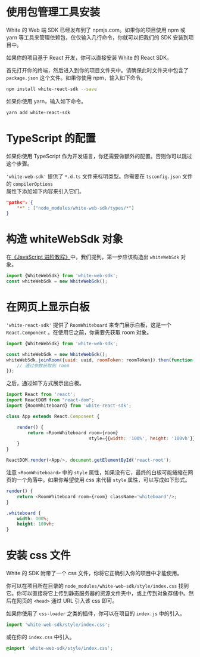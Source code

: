 # 使用包管理工具安装

<span data-type="color" style="color:rgb(38, 38, 38)"><span data-type="background" style="background-color:rgb(255, 255, 255)">White 的 Web 端 SDK 已经发布到了 npmjs.com。如果你的项目使用 npm 或 yarn 等工具来管理依赖包，仅仅输入几行命令，你就可以把我们的 SDK 安装到项目中。</span></span>

如果你的项目基于 React 开发，你可以直接安装 White 的 React SDK。

<span data-type="color" style="color:rgb(38, 38, 38)"><span data-type="background" style="background-color:rgb(255, 255, 255)">首先打开你的终端，然后进入到你的项目文件夹中。请确保此时文件夹中包含了 </span></span>`package.json`<span data-type="color" style="color:rgb(38, 38, 38)"><span data-type="background" style="background-color:rgb(255, 255, 255)"> 这个文件。如果你使用 npm，输入如下命令。</span></span>
```bash
npm install white-react-sdk --save
```

<span data-type="color" style="color:rgb(38, 38, 38)"><span data-type="background" style="background-color:rgb(255, 255, 255)">如果你使用 yarn，输入如下命令。</span></span>
```bash
yarn add white-react-sdk
```

# TypeScript 的配置
如果你使用 TypeScript 作为开发语言，你还需要做额外的配置。否则你可以跳过这个步骤。

`'white-web-sdk'`<span data-type="color" style="color:rgb(38, 38, 38)"><span data-type="background" style="background-color:rgb(255, 255, 255)"> 提供了 </span></span>`*.d.ts`<span data-type="color" style="color:rgb(38, 38, 38)"><span data-type="background" style="background-color:rgb(255, 255, 255)"> 文件来标明类型。你需要在 </span></span>`tsconfig.json`<span data-type="color" style="color:rgb(38, 38, 38)"><span data-type="background" style="background-color:rgb(255, 255, 255)"> 文件的 </span></span><span data-type="color" style="color:rgb(36, 41, 46)"><span data-type="background" style="background-color:rgba(27, 31, 35, 0.0470588)"><code>compilerOptions </code></span></span><span data-type="color" style="color:rgb(38, 38, 38)"><span data-type="background" style="background-color:rgb(255, 255, 255)"> 属性下添加如下内容来引入它们。</span></span>
```json
"paths": {
    "*" : ["node_modules/white-web-sdk/types/*"]
}
```

# 构造 whiteWebSdk 对象
<span data-type="color" style="color:rgb(38, 38, 38)"><span data-type="background" style="background-color:rgb(255, 255, 255)">在</span></span>[《JavaScript 进阶教程》](/zh-CN/v2/concept.md)<span data-type="color" style="color:rgb(38, 38, 38)">中，我们提到，第一步应该构造出 </span><span data-type="color" style="color:rgb(38, 38, 38)"><code>whiteWebSdk</code></span><span data-type="color" style="color:rgb(38, 38, 38)"> 对象。</span>
```javascript
import {WhiteWebSdk} from 'white-web-sdk';
const whiteWebSdk = new WhiteWebSdk();
```

# 在网页上显示白板
`'white-react-sdk'` 提供了 `RoomWhiteboard` 来专门展示白板，这是一个 `React.Component` 。在使用它之前，你需要先获取 room 对象。
```javascript
import {WhiteWebSdk} from 'white-web-sdk';

const whiteWebSdk = new WhiteWebSdk();
whiteWebSdk.joinRoom({uuid: uuid, roomToken: roomToken}).then(function(room) {
    // 通过参数获取到 room
});
```

之后，通过如下方式展示出白板。
```javascript
import React from 'react';
import ReactDOM from "react-dom";
import {RoomWhiteboard} from 'white-react-sdk';

class App extends React.Component {

    render() {
        return <RoomWhiteboard room={room}
                               style={{width: '100%', height: '100vh'}}/>;
    }
}

ReactDOM.render(<App/>, document.getElementById('react-root');
```

注意 `<RoomWhiteboard>` 中的 `style` 属性，<span data-type="color" style="color:rgb(38, 38, 38)"><span data-type="background" style="background-color:rgb(255, 255, 255)">如果没有它，最终的白板可能蜷缩在网页的一个角落中。如果你希望使用 css 来代替 </span></span>`style`<span data-type="color" style="color:rgb(38, 38, 38)"><span data-type="background" style="background-color:rgb(255, 255, 255)"> 属性，可以写成如下形式。</span></span>
```javascript
render() {
    return <RoomWhiteboard room={room} className='whiteboard'/>;
}
```

```css
.whiteboard {
    width: 100%;
    height: 100vh;
}
```

# 安装 css 文件

White 的 SDK 附带了一个 css 文件，你将它正确引入你的项目中才能使用。

你可以在项目所在目录的 `node_modules/white-web-sdk/style/index.css` 找到它。你可以直接将它上传到静态服务器的资源文件夹中，或上传到对象存储中。然后在网页的 `<head>` 通过 URL 引入该 css 即可。

如果你使用了 `css-loader` 之类的插件，你可以在项目的 `index.js` 中的引入。

```javascript
import 'white-web-sdk/style/index.css';
```

或在你的 `index.css` 中引入。

```css
@import 'white-web-sdk/style/index.css';
```
